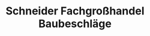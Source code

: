 ---
title: "Schneider Fachgroßhandel Baubeschläge"
url: /groitzsch/schneider-fachgrosshandel-baubeschlaege/
shop: Großhandel
---
